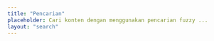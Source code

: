 ```yaml
---
title: "Pencarian"
placeholder: Cari konten dengan menggunakan pencarian fuzzy ...
layout: "search"
---
```


